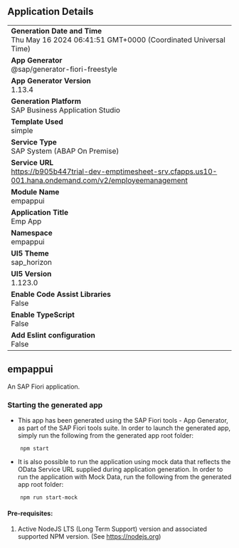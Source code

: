 ## Application Details
|               |
| ------------- |
|**Generation Date and Time**<br>Thu May 16 2024 06:41:51 GMT+0000 (Coordinated Universal Time)|
|**App Generator**<br>@sap/generator-fiori-freestyle|
|**App Generator Version**<br>1.13.4|
|**Generation Platform**<br>SAP Business Application Studio|
|**Template Used**<br>simple|
|**Service Type**<br>SAP System (ABAP On Premise)|
|**Service URL**<br>https://b905b447trial-dev-emptimesheet-srv.cfapps.us10-001.hana.ondemand.com/v2/employeemanagement
|**Module Name**<br>empappui|
|**Application Title**<br>Emp App|
|**Namespace**<br>empappui|
|**UI5 Theme**<br>sap_horizon|
|**UI5 Version**<br>1.123.0|
|**Enable Code Assist Libraries**<br>False|
|**Enable TypeScript**<br>False|
|**Add Eslint configuration**<br>False|

## empappui

An SAP Fiori application.

### Starting the generated app

-   This app has been generated using the SAP Fiori tools - App Generator, as part of the SAP Fiori tools suite.  In order to launch the generated app, simply run the following from the generated app root folder:

```
    npm start
```

- It is also possible to run the application using mock data that reflects the OData Service URL supplied during application generation.  In order to run the application with Mock Data, run the following from the generated app root folder:

```
    npm run start-mock
```

#### Pre-requisites:

1. Active NodeJS LTS (Long Term Support) version and associated supported NPM version.  (See https://nodejs.org)



